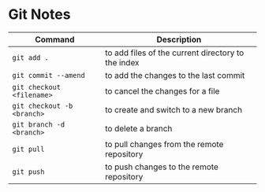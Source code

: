 # Git Notes

Command                    | Description
-------------------------- | ---------------------------
`git add .` | to add files of the current directory to the index
`git commit --amend` | to add the changes to the last commit
`git checkout <filename>` | to cancel the changes for a file
`git checkout -b <branch>` | to create and switch to a new branch
`git branch -d <branch>` | to delete a branch
`git pull` | to pull changes from the remote repository
`git push` | to push changes to the remote repository

